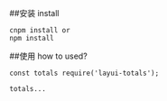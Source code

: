 ##安装 install
```
cnpm install or 
npm install

```
##使用  how to used?
```
const totals require('layui-totals');

totals...
```

